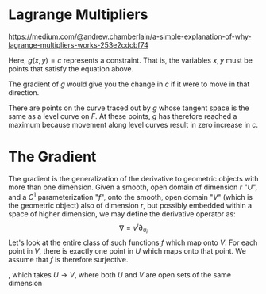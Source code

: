 # Lagrange Multipliers
https://medium.com/@andrew.chamberlain/a-simple-explanation-of-why-lagrange-multipliers-works-253e2cdcbf74

Here, $g(x,y)=c$ represents a constraint. That is, the variables $x,y$ must be points that satisfy the equation above.

The gradient of $g$ would give you the change in $c$ if it were to move in that direction.

There are points on the curve traced out by $g$ whose tangent space is the same as a level curve on $F$. At these points, $g$ has therefore reached a maximum because movement along level curves result in zero increase in $c$.

# The Gradient
The gradient is the generalization of the derivative to geometric objects with more than one dimension. 
Given a smooth, open domain of dimension $r$ "$U$", and a $C^1$ parameterization "$f$", onto the smooth, open domain "$V$" (which is the geometric object) also of dimension $r$, but possibly embedded within a space of higher dimension, we may define the derivative operator as:$$\nabla =v^i\partial_{u_{i}}$$
Let's look at the entire class of such functions $f$ which map onto $V$. For each point in $V$, there is exactly one point in $U$ which maps onto that point. We assume that $f$ is therefore surjective. 

, which takes $U \to V$, where both $U$ and $V$ are open sets of the same dimension